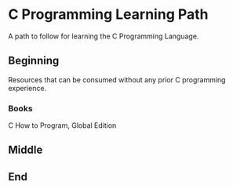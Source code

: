 # C Programming Learning Path

A path to follow for learning the C Programming Language.

## Beginning

Resources that can be consumed without any prior C programming experience.

### Books

C How to Program, Global Edition

## Middle

## End
